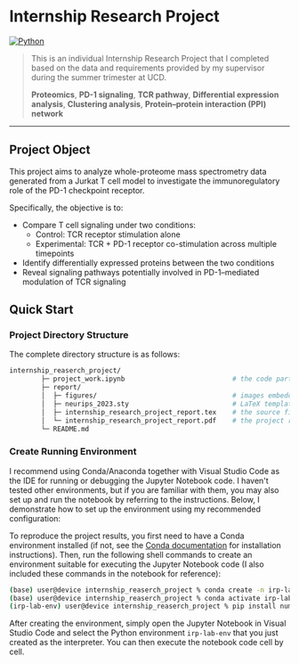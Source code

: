 # Internship Research Project

[![Python](https://img.shields.io/badge/python-3.10-blue.svg)](#)

> This is an individual Internship Research Project that I completed based on the data and requirements provided by my supervisor during the summer trimester at UCD.
> 
> **Proteomics**, **PD-1 signaling**, **TCR pathway**, **Differential expression analysis**, **Clustering analysis**, **Protein–protein interaction (PPI) network**

---

## Project Object

This project aims to analyze whole-proteome mass spectrometry data generated from a Jurkat T cell model to investigate the immunoregulatory role of the PD-1 checkpoint receptor.

Specifically, the objective is to:
- Compare T cell signaling under two conditions:
    - Control: TCR receptor stimulation alone
    - Experimental: TCR + PD-1 receptor co-stimulation across multiple timepoints
- Identify differentially expressed proteins between the two conditions
- Reveal signaling pathways potentially involved in PD-1–mediated modulation of TCR signaling

## Quick Start

### Project Directory Structure

The complete directory structure is as follows:

```bash
internship_reaserch_project/
        ├─ project_work.ipynb                           # the code part of the project
        ├─ report/
        │  ├─ figures/                                  # images embedded in reports
        │  ├─ neurips_2023.sty                          # LaTeX template style file
        │  ├─ internship_research_project_report.tex    # the source file of the report
        │  └─ internship_research_project_report.pdf    # the project report
        └─ README.md
```

### Create Running Environment

I recommend using Conda/Anaconda together with Visual Studio Code as the IDE for running or debugging the Jupyter Notebook code. I haven't tested other environments, but if you are familiar with them, you may also set up and run the notebook by referring to the instructions. Below, I demonstrate how to set up the environment using my recommended configuration:

To reproduce the project results, you first need to have a Conda environment installed (if not, see the [Conda documentation](https://docs.conda.io/projects/conda/en/stable/) for installation instructions). Then, run the following shell commands to create an environment suitable for executing the Jupyter Notebook code (I also included these commands in the notebook for reference):

```bash
(base) user@device internship_reaserch_project % conda create -n irp-lab-env python=3.10 -y
(base) user@device internship_reaserch_project % conda activate irp-lab-env
(irp-lab-env) user@device internship_reaserch_project % pip install numpy pandas matplotlib scipy statsmodels gseapy networkx scikit-learn seaborn
```

After creating the environment, simply open the Jupyter Notebook in Visual Studio Code and select the Python environment `irp-lab-env` that you just created as the interpreter. You can then execute the notebook code cell by cell.
